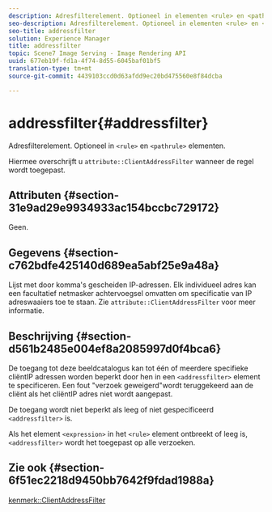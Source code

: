 ```yaml
---
description: Adresfilterelement. Optioneel in elementen <rule> en <pathrule>.
seo-description: Adresfilterelement. Optioneel in elementen <rule> en <pathrule>.
seo-title: addressfilter
solution: Experience Manager
title: addressfilter
topic: Scene7 Image Serving - Image Rendering API
uuid: 677eb19f-fd1a-4f74-8d55-6045baf01bf5
translation-type: tm+mt
source-git-commit: 4439103ccd0d63afdd9ec20bd475560e8f84dcba

---
```



# addressfilter{#addressfilter}

Adresfilterelement. Optioneel in `<rule>` en `<pathrule>` elementen.

Hiermee overschrijft u `attribute::ClientAddressFilter` wanneer de regel wordt toegepast.

## Attributen {#section-31e9ad29e9934933ac154bccbc729172}

Geen.

## Gegevens {#section-c762bdfe425140d689ea5abf25e9a48a}

Lijst met door komma&#39;s gescheiden IP-adressen. Elk individueel adres kan een facultatief netmasker achtervoegsel omvatten om specificatie van IP adreswaaiers toe te staan. Zie `attribute::ClientAddressFilter` voor meer informatie.

## Beschrijving {#section-d561b2485e004ef8a2085997d0f4bca6}

De toegang tot deze beeldcatalogus kan tot één of meerdere specifieke cliëntIP adressen worden beperkt door hen in een `<addressfilter>` element te specificeren. Een fout &quot;verzoek geweigerd&quot;wordt teruggekeerd aan de cliënt als het cliëntIP adres niet wordt aangepast.

De toegang wordt niet beperkt als leeg of niet gespecificeerd `<addressfilter>` is.

Als het element `<expression>` in het `<rule>` element ontbreekt of leeg is, `<addressfilter>` wordt het toegepast op alle verzoeken.

## Zie ook {#section-6f51ec2218d9450bb7642f9fdad1988a}

[kenmerk::ClientAddressFilter](../../../../../is-api/image-catalog/image-serving-api-ref/c-image-catalog-reference/c-attributes-reference/r-clientaddressfilter.md#reference-7000c1f77b134462a1f06b733f29ba68)

